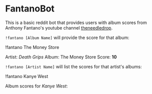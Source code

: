 # FantanoBot

This is a basic reddit bot that provides users with album scores from Anthony Fantano's youtube channel [theneedledrop](https://www.youtube.com/channel/UCt7fwAhXDy3oNFTAzF2o8Pw).

`!fantano [Album Name]` will provide the score for that album:

!fantano The Money Store

   Artist: *Death Grips*
   Album: The Money Store
   Score: **10**


`!fantano [Artist Name]` will list the scores for that artist's albums:

!fantano Kanye West

   Album scores for *Kanye West*:

   